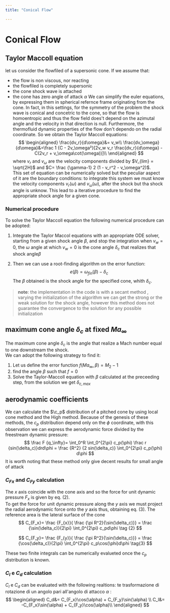 ```yaml
---
title: "Conical Flow"

---
```

# Conical Flow

## Taylor Maccoll equation

let us consider the flowfiled of a supersonic cone. If we assume that:
- the flow is non viscous, nor reacting
- the flowfiled is completely supersonic
- the cone shock wave is attached
- the cone has zero angle of attack $\alpha$
We can simplify the euler equations, by expressing them in spherical refernce frame
originating from the cone. In fact, in this settings, for the symmetry of the problem
the shock wave is conical and concetric to the cone, so that the flow is homoentropic
and thus the flow field does't depend on the azimutal angle and the velocity in that
direction is null. Furthermore, the thermofluid dynamic properties of the flow 
don't dependo on the radial coordinate.
So we obtain the Taylor Maccoll equations: 
$$
\begin{aligned}
\frac{dv_r}{d\omega}&= v_w\\
\frac{dv_\omega}{d\omega}&=\frac 1 {C - 2v_\omega²}[2v_w v_r \frac{dv_r}{d\omega} -C(2v_r + v_\omega\cot(\omega))]\\
\end{aligned}
$$
where $v_r$ and $v_\omega$ are the velocity components divided by $V_{lim} = \sqrt{2H}$ and
$C= \frac {\gamma-1} 2 (1 - v_r^2 - v_\omega^2)$.  
This set of equation can be numerically solved but the peculiar aspect of it are
the boundary conditions: to integrate this system we must know the velocity components
$v_r (\omega)$ and $v_\omega (\omega)$, after the shock but tha shock
angle is unknow. This lead to a iterative procedure to find 
the appropriate shock angle for a given cone.

### Numerical procedure

To solve the Taylor Maccoll equation the following numerical procedure can be 
adopted:

1) Integrate the Taylor Maccol equations with an appropriate ODE solver, starting
from a given shock angle $\beta$, and stop the integration when $v_w=0$, the $\omega$
angle at which $v_w=0$ is the cone angle $\delta_c$ that realizes that shock angle$\beta$ 

2) Then we can use a root-finding algorithm on the error function: 
   $$
   e(\beta)= \omega_{fin}(\beta)-\delta_c
   $$
   The $\beta$ obtained is the shock angle for the specified cone, whith $\delta_c$.

>**note**: the implementation in the code is with a secant method , varying the initialization
of the algorithm we can get the strong or the weak solution for the shock angle,
however this method does not guarantee the convergence to the solution for any possible
initialization


## maximum cone angle $\delta_c$ at fixed $Ma_\infty$

The maximum cone angle $\delta_c$ is the angle that realize a Mach number equal to
one downstream the shock.  
We can adopt the following strategy to find it:

1) Let us define the error function $f(Ma_\infty , \beta) = M_2 -1$
2) find the angle $\beta$ such that $f=0$ 
3) Solve the Taylor-Maccoll equation with $\beta$ calculated at the preceeding step, 
from the solution we get $\delta_{c,max}$

## aerodynamic coefficients

We can calculate the $\c_p$ distribution of a pitched cone by using local cone
method and the High method. Because of the genesis of these methods, the $c_p$ 
distribution depend only on the $\phi$ coordinate, with this observation we can
express the aerodynamic force divided by the freestream dynamic pressure:
$$
\frac F {q_\infty}= \int_0^R \int_0^{2\pi}  c_p(\phi) \frac r {sin(\delta_c)}drd\phi = \frac {R^2} {2 sin(\delta_c)} \int_0^{2\pi} c_p(\phi) d\phi
$$
It is worth noting that these method only give decent results for small angle of 
attack

### $C_{Fx}$ and ${C_{Fy}}$ calculation

The $x$ axis coincide with the cone axis and so the force for unit dynamic pressure 
$F_x$ is given by eq. (2).  
To get the force for unit dynamic pressure along the $y$ axis we must project
the radial aerodynamic force onto the $y$ axis thus, obtaining eq. (3).
The reference area is the lateral surface of the cone
$$
C_{F_x}= \frac {F_{x}}{ \frac {\pi R^2}{\sin(\delta_c)}} = 
\frac {\sin(\delta_c)}{2\pi} \int_0^{2\pi} c_pd\phi \tag {2}
$$

$$
C_{F_y}= \frac {F_{y}}{ \frac {\pi R^2}{\sin(\delta_c)}} = 
\frac {\cos(\delta_c)}{2\pi} \int_0^{2\pi} c_p\cos(\phi)d\phi
\tag{3}
$$

These two finite integrals can be numerically evalueted once the $c_p$ distribution
is known.

### $C_l$ e $C_d$ calculation

$C_l$ e $C_d$  can be evaluated with the following realtions:
te trasformazione 
di rotazione di un angolo  pari all'angolo di attacco $\alpha$ :
$$
\begin{aligned}
C_d&= C_{F_x}\cos(\alpha) + C_{F_y}\sin(\alpha) \\
C_l&= -C_{F_x}\sin(\alpha) + C_{F_y}\cos(\alpha)\\
\end{aligned}
$$

